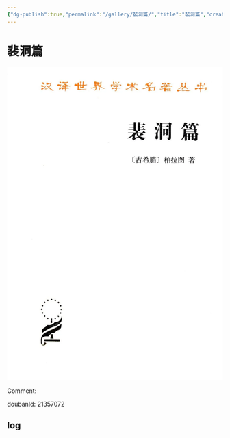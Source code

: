 ```yaml
---
{"dg-publish":true,"permalink":"/gallery/裴洞篇/","title":"裴洞篇","created":"2025-05-29T16:52:22.811+08:00"}
---
```



# 裴洞篇

![image](https://raw.githubusercontent.com/hiraethecho/picx-images-hosting/master/picgo/20250529165221.webp)

Comment: 



doubanId: 21357072

## log

